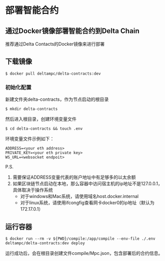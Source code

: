 # 部署智能合约

## 通过Docker镜像部署智能合约到Delta Chain

推荐通过Delta Contacts的Docker镜像来进行部署

## 下载镜像

```text
$ docker pull deltampc/delta-contracts:dev
```

### 初始化配置

新建文件夹delta-contracts，作为节点启动的根目录

```text
$ mkdir delta-contracts
```

然后进入根目录，创建环境变量文件

```text
$ cd delta-contracts && touch .env
```

环境变量文件示例如下：

```text
ADDRESS=<your eth address>
PRIVATE_KEY=<your eth private key>
WS_URL=<websocket endpoit>
```

P.S.

1. 需要保证ADDRESS变量代表的账户地址中有足够多的以太余额
2. 如果区块链节点启动在本地，那么容器中访问宿主机的ip地址不是127.0.0.1，具体取决于操作系统
   * 对于windows和Mac系统，请使用域名host.docker.internal
   * 对于linux系统，请使用ifcongfig查看网卡docker0的ip地址（默认为172.17.0.1）

## 运行容器

```text
$ docker run --rm -v ${PWD}/compile:/app/compile --env-file ./.env deltampc/delta-contracts:dev deploy
```

运行成功后，会在根目录创建文件compile/Mpc.json，包含部署后的合约信息。


